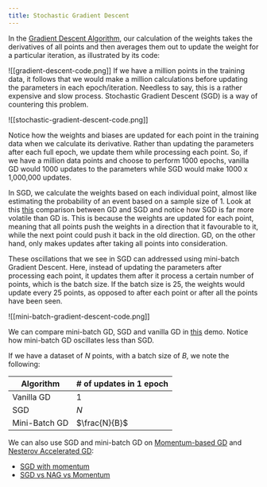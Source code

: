 ```yaml
---
title: Stochastic Gradient Descent
---
```

In the [Gradient Descent Algorithm](gradient-descent-weight-update-rule), our calculation of the weights takes the derivatives of all points and then averages them out to update the weight for a particular iteration, as illustrated by its code:

![[gradient-descent-code.png]]
If we have a million points in the training data, it follows that we would make a million calculations before updating the parameters in each epoch/iteration. Needless to say, this is a rather expensive and slow process. Stochastic Gradient Descent (SGD) is a way of countering this problem. 

![[stochastic-gradient-descent-code.png]]

Notice how the weights and biases are updated for each point in the training data when we calculate its derivative. Rather than updating the parameters after each full epoch, we update them while processing each point. So, if we have a million data points and choose to perform 1000 epochs, vanilla GD would 1000 updates to the parameters while SGD would make 1000 x 1,000,000 updates. 

In SGD, we calculate the weights based on each individual point, almost like estimating the probability of an event based on a sample size of 1. Look at this [this](https://s3.amazonaws.com/media-p.slid.es/videos/1839032/4Ty2oukE/sgd_gd_convergence_ctr_fx_plot.mp4) comparison between GD and SGD and notice how SGD is far more volatile than GD is. This is because the weights are updated for each point, meaning that all points push the weights in a direction that it favourable to it, while the next point could push it back in the old direction. GD, on the other hand, only makes updates after taking all points into consideration. 

These oscillations that we see in SGD can addressed using mini-batch Gradient Descent. Here, instead of updating the parameters after processing each point, it updates them after it process a certain number of points, which is the batch size. If the batch size is 25, the weights would update every 25 points, as opposed to after each point or after all the points have been seen. 

![[mini-batch-gradient-descent-code.png]]

We can compare mini-batch GD, SGD and vanilla GD in [this](https://s3.amazonaws.com/media-p.slid.es/videos/1839032/X6ib_yf2/sgd_gd_bgd_convergence_ctr_fx_plot__1_.mp4) demo. Notice how mini-batch GD oscillates less than SGD. 

If we have a dataset of $N$ points, with a batch size of $B$, we note the following:

| Algorithm     | # of updates in 1 epoch |
| ------------- | ----------------------- |
| Vanilla GD    | $1$                     |
| SGD           | $N$                     |
| Mini-Batch GD | $\frac{N}{B}$           |

We can also use SGD and mini-batch GD on [Momentum-based GD](momentum-based-gradient-descent) and [Nesterov Accelerated GD](nesterov-accelerated-gradient-descent):

- [SGD with momentum](https://s3.amazonaws.com/media-p.slid.es/videos/1839032/tEYUypGG/sgd_momentumsgd_functionplot.mp4)
- [SGD vs NAG vs Momentum](https://s3.amazonaws.com/media-p.slid.es/videos/1839032/1UQFvt5k/sgd_mom_na_functionplot_gentleslope_gamma_high.mp4)
